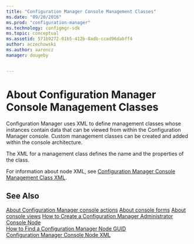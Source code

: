```yaml
---
title: "Configuration Manager Console Management Classes"
ms.date: "09/20/2016"
ms.prod: "configuration-manager"
ms.technology: configmgr-sdk
ms.topic: conceptual
ms.assetid: 571b9272-01b5-412b-8adb-ccad96dabff4
author: aczechowski
ms.author: aaroncz
manager: dougeby


---
```

# About Configuration Manager Console Management Classes
Configuration Manager uses XML to define management classes whose instances contain data that can be viewed from within the Configuration Manager console. Custom management classes can be created and added within the console architecture.  

 The XML for a management class defines the name and the properties of the class.  

 For information about node XML, see [Configuration Manager Console Management Class XML](../../../../develop/core/servers/console/console-management-class-xml.md).  

## See Also  
 [About Configuration Manager console actions](configuration-manager-actions.md)
 [About console forms](about-configuration-manager-console-forms.md)
 [About console views](about-configuration-manager-console-views.md)
 [How to Create a Configuration Manager Administrator Console Node](../../../../develop/core/servers/console/how-to-create-a-configuration-manager-console-node.md)   
 [How to Find a Configuration Manager Node GUID](../../../../develop/core/servers/console/how-to-find-a-configuration-manager-console-node-guid.md)   
 [Configuration Manager Console Node XML](../../../../develop/core/servers/console/console-node-xml.md)
